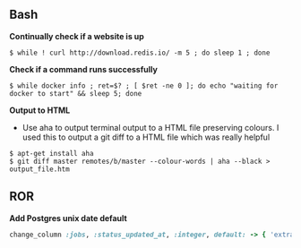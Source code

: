 ## Bash
**Continually check if a website is up**
```shell
$ while ! curl http://download.redis.io/ -m 5 ; do sleep 1 ; done
```

**Check if a command runs successfully**
```shell
$ while docker info ; ret=$? ; [ $ret -ne 0 ]; do echo "waiting for docker to start" && sleep 5; done
```

**Output to HTML**
* Use aha to output terminal output to a HTML file preserving colours. I used this to output a git diff to a HTML file which was really helpful

```shell
$ apt-get install aha
$ git diff master remotes/b/master --colour-words | aha --black > output_file.htm
```

## ROR
**Add Postgres unix date default**

```ruby
change_column :jobs, :status_updated_at, :integer, default: -> { 'extract(epoch from now())' }, null: false
```
